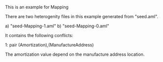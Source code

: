This is an example for Mapping

There are two heterogenity files in this example generated from "seed.aml".

a) "seed-Mapping-1.aml"
b) "seed-Mapping-0.aml"

It contains the following conflicts:

1: pair (Amortization),(ManufactureAddress)

The amortization value depend on the manufacture address location.